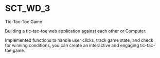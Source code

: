 # SCT_WD_3
Tic-Tac-Toe Game

Building a tic-tac-toe web application against each other or Computer.

Implemented functions to handle user clicks, track game state, and check for winning conditions, you can create an interactive and engaging tic-tac-toe game.
